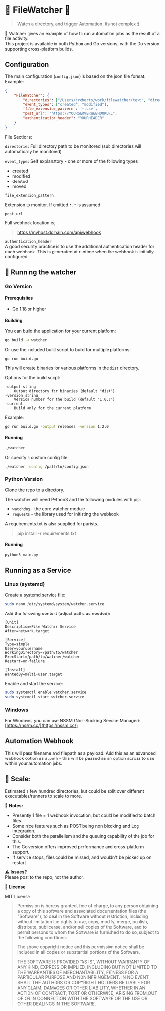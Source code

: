 # 👀 FileWatcher 👀

> Watch a directory, and trigger Automation. Its not complex :) 

👀 Watcher gives an example of how to run automation jobs as the result of a file activity.  
This project is available in both Python and Go versions, with the Go version supporting cross-platform builds.

## Configuration

The main configuration (`config.json`) is based on the json file format:  
Example:  

```json
{
    "FileWatcher": {
        "directories": ["/Users/jroberts/work/filewatcher/test", "directory2"],
        "event_types": ["created", "modified"],
        "file_extension_pattern": "*.csv",
        "post_url": "https://YOURSERVERWEBHOOKURL",
        "authentication_header": "YOURHEADER"
    }
}
```

File Sections:

`directories` 
Full directory path to be monitored (sub directories will automatically be monitored)


`event_types`
Self explanatory - one or more of the following types:  

 - created 	
 - modified 	
 - deleted 	
 - moved

`file_extension_pattern`

Extension to monitor. If omitted `*.*` is assumed

`post_url`  
 
Full webhook location eg 

> https://myhost.domain.com/api/webhook

`authentication_header`  
A good security practice is to use the additional authentication header for each webhook. This is generated at runtime when the webhook is initially configured

## 🔧 Running the watcher

### Go Version

#### Prerequisites

- Go 1.18 or higher

#### Building

You can build the application for your current platform:

```bash
go build -o watcher
```

Or use the included build script to build for multiple platforms:

```bash
go run build.go
```

This will create binaries for various platforms in the `dist` directory.

Options for the build script:

```
-output string
    Output directory for binaries (default "dist")
-version string
    Version number for the build (default "1.0.0")
-current
    Build only for the current platform
```

Example:

```bash
go run build.go -output releases -version 1.2.0
```

#### Running

```bash
./watcher
```

Or specify a custom config file:

```bash
./watcher -config /path/to/config.json
```

### Python Version

Clone the repo to a directory.

The watcher will need Python3 and the following modules with pip:
- `watchdog` - the core watcher module
- `requests` - the library used for initiating the webhook

A requirements.txt is also supplied for purists.
   
>  pip install -r requirements.txt

#### Running

`python3 main.py`  

## Running as a Service

### Linux (systemd)

Create a systemd service file:

```bash
sudo nano /etc/systemd/system/watcher.service
```

Add the following content (adjust paths as needed):

```
[Unit]
Description=File Watcher Service
After=network.target

[Service]
Type=simple
User=yourusername
WorkingDirectory=/path/to/watcher
ExecStart=/path/to/watcher/watcher
Restart=on-failure

[Install]
WantedBy=multi-user.target
```

Enable and start the service:

```bash
sudo systemctl enable watcher.service
sudo systemctl start watcher.service
```

### Windows

For Windows, you can use NSSM (Non-Sucking Service Manager): [https://nssm.cc/](https://nssm.cc/)

## Automation Webhook
This will pass filename and filepath as a payload.
Add this as an advanced webhook option as `$.path` - this will be passed as an option across to use within your automation jobs.

## 📏 Scale:  

Estimated a few hundred directories, but could be split over different executables/runners to scale to more.

**📝 Notes:**  
 - Presently 1 file = 1 webhook invocation, but could be modified to batch files.
 - Some nice features such as POST being non blocking and Log integration. 
 - Consider both the parallelism and the queuing capability of the job for this.
 - The Go version offers improved performance and cross-platform support.
 - If service stops, files could be missed, and wouldn't be picked up on restart
   
**⚠️ Issues?**  
Please post to the repo, not the author.

**📜 License**  

MIT License  

> Permission is hereby granted, free of charge, to any person obtaining
> a copy of this software and associated documentation files (the
> "Software"), to deal in the Software without restriction, including
> without limitation the rights to use, copy, modify, merge, publish,
> distribute, sublicense, and/or sell copies of the Software, and to
> permit persons to whom the Software is furnished to do so, subject to
> the following conditions:
> 
>  The above copyright notice and this permission notice shall be
> included in all copies or substantial portions of the Software.
> 
> THE SOFTWARE IS PROVIDED "AS IS", WITHOUT WARRANTY OF ANY KIND,
> EXPRESS OR IMPLIED, INCLUDING BUT NOT LIMITED TO THE WARRANTIES OF
> MERCHANTABILITY, FITNESS FOR A PARTICULAR PURPOSE AND NONINFRINGEMENT.
> IN NO EVENT SHALL THE AUTHORS OR COPYRIGHT HOLDERS BE LIABLE FOR ANY
> CLAIM, DAMAGES OR OTHER LIABILITY, WHETHER IN AN ACTION OF CONTRACT,
> TORT OR OTHERWISE, ARISING FROM,OUT OF OR IN CONNECTION WITH THE
> SOFTWARE OR THE USE OR OTHER DEALINGS IN THE SOFTWARE.
